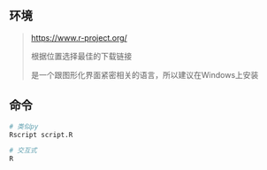 ## 环境

> <https://www.r-project.org/>
>
> 根据位置选择最佳的下载链接
>
> 是一个跟图形化界面紧密相关的语言，所以建议在Windows上安装


## 命令

```sh
# 类似py
Rscript script.R

# 交互式
R
```